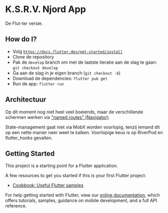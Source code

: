 # K.S.R.V. Njord App

De Flut-ter versie.

## How do I?

- Volg [`https://docs.flutter.dev/get-started/install`](https://docs.flutter.dev/get-started/install)
- Clone de repository
- Pak de `develop` branch om met de laatste iteratie aan de slag te gaan: `git checkout develop`
- Ga aan de slag in je eigen branch (`git checkout -b`)
- Download de dependencies: `flutter pub get`
- Run de app: `flutter run`

## Architectuur

Op dit moment nog niet heel veel boeiends, maar de verschillende schermen
werken via ["named routes" (Navigator)](https://api.flutter.dev/flutter/widgets/Navigator-class.html).

State-management gaat niet via MobX worden voorlopig, tenzij iemand dit
op een nette manier neer weet te kalken. Voorlopige keus is op RiverPod 
en flutter_hooks gevallen.

## Getting Started

This project is a starting point for a Flutter application.

A few resources to get you started if this is your first Flutter project:

- [Cookbook: Useful Flutter samples](https://flutter.dev/docs/cookbook)

For help getting started with Flutter, view our
[online documentation](https://flutter.dev/docs), which offers tutorials,
samples, guidance on mobile development, and a full API reference.
